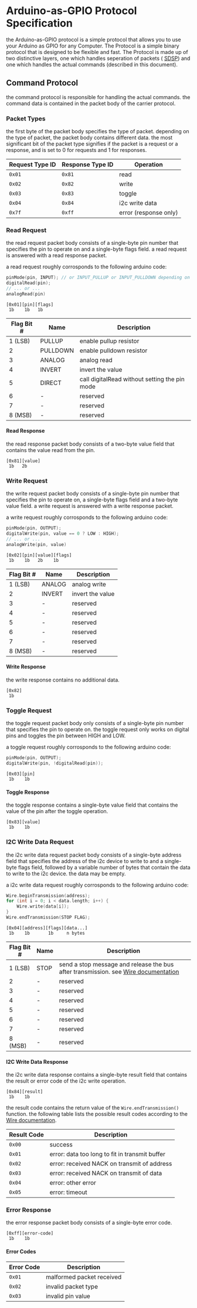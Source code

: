 # Arduino-as-GPIO Protocol Specification

the Arduino-as-GPIO protocol is a simple protocol that allows you to use your Arduino as GPIO for any Computer. The Protocol is a simple binary protocol that is designed to be flexible and fast.
The Protocol is made up of two distinctive layers, one which handles seperation of packets ( [SDSP](/docs/SDSP.md)) and one which handles the actual commands (described in this document).

## Command Protocol

the command protocol is responsible for handling the actual commands.
the command data is contained in the packet body of the carrier protocol.

### Packet Types

the first byte of the packet body specifies the type of packet. depending on the type of packet, the packet body contains different data.
the most significant bit of the packet type signifies if the packet is a request or a response, and is set to 0 for requests and 1 for responses.

| Request Type ID | Response Type ID | Operation             |
| --------------- | ---------------- | --------------------- |
| `0x01`          | `0x81`           | read                  |
| `0x02`          | `0x82`           | write                 |
| `0x03`          | `0x83`           | toggle                |
| `0x04`          | `0x84`           | i2c write data        |
| `0x7f`          | `0xff`           | error (response only) |

### Read Request

the read request packet body consists of a single-byte pin number that specifies the pin to operate on and a single-byte flags field.
a read request is answered with a read response packet.

a read request roughly corrosponds to the following arduino code:

```cpp
pinMode(pin, INPUT); // or INPUT_PULLUP or INPUT_PULLDOWN depending on the flags
digitalRead(pin);
// ... or ...
analogRead(pin)
```

    [0x01][pin][flags]
     1b    1b   1b

| Flag Bit # | Name     | Description                                   |
| ---------- | -------- | --------------------------------------------- |
| 1 (LSB)    | PULLUP   | enable pullup resistor                        |
| 2          | PULLDOWN | enable pulldown resistor                      |
| 3          | ANALOG   | analog read                                   |
| 4          | INVERT   | invert the value                              |
| 5          | DIRECT   | call digitalRead without setting the pin mode |
| 6          | -        | reserved                                      |
| 7          | -        | reserved                                      |
| 8 (MSB)    | -        | reserved                                      |

#### Read Response

the read response packet body consists of a two-byte value field that contains the value read from the pin.

    [0x81][value]
     1b   2b

### Write Request

the write request packet body consists of a single-byte pin number that specifies the pin to operate on, a single-byte flags field and a two-byte value field.
a write request is answered with a write response packet.

a write request roughly corrosponds to the following arduino code:

```cpp
pinMode(pin, OUTPUT);
digitalWrite(pin, value == 0 ? LOW : HIGH);
// ... or ...
analogWrite(pin, value)
```

    [0x02][pin][value][flags]
     1b    1b   2b    1b

| Flag Bit # | Name   | Description      |
| ---------- | ------ | ---------------- |
| 1 (LSB)    | ANALOG | analog write     |
| 2          | INVERT | invert the value |
| 3          | -      | reserved         |
| 4          | -      | reserved         |
| 5          | -      | reserved         |
| 6          | -      | reserved         |
| 7          | -      | reserved         |
| 8 (MSB)    | -      | reserved         |

#### Write Response

the write response contains no additional data.

    [0x82]
     1b

### Toggle Request

the toggle request packet body only consists of a single-byte pin number that specifies the pin to operate on.
the toggle request only works on digital pins and toggles the pin between HIGH and LOW.

a toggle request roughly corrosponds to the following arduino code:

```cpp
pinMode(pin, OUTPUT);
digitalWrite(pin, !digitalRead(pin));
```

    [0x03][pin]
     1b    1b

#### Toggle Response

the toggle response contains a single-byte value field that contains the value of the pin after the toggle operation.

    [0x83][value]
     1b    1b

### I2C Write Data Request

the i2c write data request packet body consists of a single-byte address field that specifies the address of the i2c device to write to and a single-byte flags field, followed by a variable number of bytes that contain the data to write to the i2c device.
the data may be empty.

a i2c write data request roughly corrosponds to the following arduino code:

```cpp
Wire.beginTransmission(address);
for (int i = 0; i < data.length; i++) {
    Wire.write(data[i]);
}
Wire.endTransmission(STOP FLAG);
```

    [0x04][address][flags][data...]
     1b    1b       1b     n bytes

| Flag Bit # | Name | Description                                                                                                                                                                      |
| ---------- | ---- | -------------------------------------------------------------------------------------------------------------------------------------------------------------------------------- |
| 1 (LSB)    | STOP | send a stop message and release the bus after transmission. see [Wire documentation](https://www.arduino.cc/reference/en/language/functions/communication/wire/endtransmission/) |
| 2          | -    | reserved                                                                                                                                                                         |
| 3          | -    | reserved                                                                                                                                                                         |
| 4          | -    | reserved                                                                                                                                                                         |
| 5          | -    | reserved                                                                                                                                                                         |
| 6          | -    | reserved                                                                                                                                                                         |
| 7          | -    | reserved                                                                                                                                                                         |
| 8 (MSB)    | -    | reserved                                                                                                                                                                         |

#### I2C Write Data Response

the i2c write data response contains a single-byte result field that contains the result or error code of the i2c write operation.

    [0x84][result]
     1b    1b

the result code contains the return value of the `Wire.endTransmission()` function.
the following table lists the possible result codes according to the [Wire documentation](https://www.arduino.cc/reference/en/language/functions/communication/wire/endtransmission/).

| Result Code | Description                                    |
| ----------- | ---------------------------------------------- |
| `0x00`      | success                                        |
| `0x01`      | error: data too long to fit in transmit buffer |
| `0x02`      | error: received NACK on transmit of address    |
| `0x03`      | error: received NACK on transmit of data       |
| `0x04`      | error: other error                             |
| `0x05`      | error: timeout                                 |

### Error Response

the error response packet body consists of a single-byte error code.

    [0xff][error-code]
     1b    1b

#### Error Codes

| Error Code | Description               |
| ---------- | ------------------------- |
| `0x01`     | malformed packet received |
| `0x02`     | invalid packet type       |
| `0x03`     | invalid pin value         |
